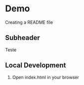 # Demo

Creating a README file

## Subheader

Teste

## Local Development

1. Open index.html in your browser